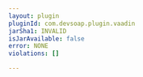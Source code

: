 ```yaml
---
layout: plugin
pluginId: com.devsoap.plugin.vaadin
jarSha1: INVALID
isJarAvailable: false
error: NONE
violations: []

---
```

